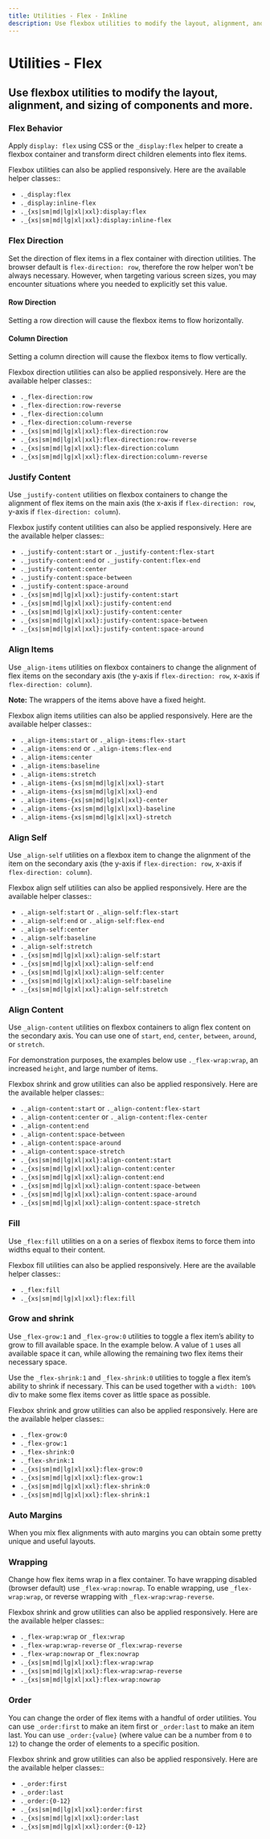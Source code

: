 ```yaml
---
title: Utilities - Flex - Inkline
description: Use flexbox utilities to modify the layout, alignment, and sizing of components and more. 
---
```


<script setup>
import {
    FlexAlignContentExample,
    FlexAlignItemsExample,
    FlexAlignSelfExample,
    FlexDirectionColumnExample,
    FlexDirectionRowExample,
    FlexFillExample,
    FlexGrowExample,
    FlexShrinkExample,
    FlexWrapExample,
    FlexExample,
    FlexInlineFlexExample,
    FlexJustifyContentExample,
    FlexMarginAutoExample,
    FlexOrderExample
} from '@inkline/inkline/stories/utilities/flex/index.mjs';
import { default as FlexAlignContentExampleHTML } from '@inkline/inkline/stories/utilities/flex/align-content.html?raw';
import { default as FlexAlignItemsExampleHTML } from '@inkline/inkline/stories/utilities/flex/align-items.html?raw';
import { default as FlexAlignSelfExampleHTML } from '@inkline/inkline/stories/utilities/flex/align-self.html?raw';
import { default as FlexDirectionColumnExampleHTML } from '@inkline/inkline/stories/utilities/flex/flex-direction-column.html?raw';
import { default as FlexDirectionRowExampleHTML } from '@inkline/inkline/stories/utilities/flex/flex-direction-row.html?raw';
import { default as FlexFillExampleHTML } from '@inkline/inkline/stories/utilities/flex/flex-fill.html?raw';
import { default as FlexGrowExampleHTML } from '@inkline/inkline/stories/utilities/flex/flex-grow.html?raw';
import { default as FlexShrinkExampleHTML } from '@inkline/inkline/stories/utilities/flex/flex-shrink.html?raw';
import { default as FlexWrapExampleHTML } from '@inkline/inkline/stories/utilities/flex/flex-wrap.html?raw';
import { default as FlexExampleHTML } from '@inkline/inkline/stories/utilities/flex/flex.html?raw';
import { default as FlexInlineFlexExampleHTML } from '@inkline/inkline/stories/utilities/flex/inline-flex.html?raw';
import { default as FlexJustifyContentExampleHTML } from '@inkline/inkline/stories/utilities/flex/justify-content.html?raw';
import { default as FlexMarginAutoExampleHTML } from '@inkline/inkline/stories/utilities/flex/margin-auto.html?raw';
import { default as FlexOrderExampleHTML } from '@inkline/inkline/stories/utilities/flex/order.html?raw';
</script>

# Utilities - Flex

## Use flexbox utilities to modify the layout, alignment, and sizing of components and more. 

### Flex Behavior
Apply `display: flex` using CSS or the `_display:flex` helper to create a flexbox container and transform direct children elements into flex items. 

<example type="flex" :component="FlexExample" :html="FlexExampleHTML"></example>

<example type="flex" :component="FlexInlineFlexExample" :html="FlexInlineFlexExampleHTML"></example>

Flexbox utilities can also be applied responsively. Here are the available helper classes::

- `._display:flex`
- `._display:inline-flex`
- `._{xs|sm|md|lg|xl|xxl}:display:flex`
- `._{xs|sm|md|lg|xl|xxl}:display:inline-flex`

### Flex Direction
Set the direction of flex items in a flex container with direction utilities. The browser default is `flex-direction: row`, therefore the row helper won't be always necessary. However, when targeting various screen sizes, you may encounter situations where you needed to explicitly set this value.

#### Row Direction
Setting a row direction will cause the flexbox items to flow horizontally.

<example type="flex" :component="FlexDirectionRowExample" :html="FlexDirectionRowExampleHTML"></example>

#### Column Direction
Setting a column direction will cause the flexbox items to flow vertically.

<example type="flex" :component="FlexDirectionColumnExample" :html="FlexDirectionColumnExampleHTML"></example>

Flexbox direction utilities can also be applied responsively. Here are the available helper classes::

- `._flex-direction:row`
- `._flex-direction:row-reverse`
- `._flex-direction:column`
- `._flex-direction:column-reverse`
- `._{xs|sm|md|lg|xl|xxl}:flex-direction:row`
- `._{xs|sm|md|lg|xl|xxl}:flex-direction:row-reverse`
- `._{xs|sm|md|lg|xl|xxl}:flex-direction:column`
- `._{xs|sm|md|lg|xl|xxl}:flex-direction:column-reverse`

### Justify Content
Use `_justify-content` utilities on flexbox containers to change the alignment of flex items on the main axis (the x-axis if `flex-direction: row`, y-axis if `flex-direction: column`).

<example type="flex" :component="FlexJustifyContentExample" :html="FlexJustifyContentExampleHTML"></example>

Flexbox justify content utilities can also be applied responsively. Here are the available helper classes::

- `._justify-content:start` or `._justify-content:flex-start`
- `._justify-content:end` or `._justify-content:flex-end`
- `._justify-content:center`
- `._justify-content:space-between`
- `._justify-content:space-around`
- `._{xs|sm|md|lg|xl|xxl}:justify-content:start`
- `._{xs|sm|md|lg|xl|xxl}:justify-content:end`
- `._{xs|sm|md|lg|xl|xxl}:justify-content:center`
- `._{xs|sm|md|lg|xl|xxl}:justify-content:space-between`
- `._{xs|sm|md|lg|xl|xxl}:justify-content:space-around`

### Align Items
Use `_align-items` utilities on flexbox containers to change the alignment of flex items on the secondary axis (the y-axis if `flex-direction: row`, x-axis if `flex-direction: column`). 

<example type="flex" :component="FlexAlignItemsExample" :html="FlexAlignItemsExampleHTML"></example>

**Note:** The wrappers of the items above have a fixed height.

Flexbox align items utilities can also be applied responsively. Here are the available helper classes::

- `._align-items:start` or `._align-items:flex-start`
- `._align-items:end` or `._align-items:flex-end`
- `._align-items:center`
- `._align-items:baseline`
- `._align-items:stretch`
- `._align-items-{xs|sm|md|lg|xl|xxl}-start`
- `._align-items-{xs|sm|md|lg|xl|xxl}-end`
- `._align-items-{xs|sm|md|lg|xl|xxl}-center`
- `._align-items-{xs|sm|md|lg|xl|xxl}-baseline`
- `._align-items-{xs|sm|md|lg|xl|xxl}-stretch`

### Align Self
Use `_align-self` utilities on a flexbox item to change the alignment of the item on the secondary axis (the y-axis if `flex-direction: row`, x-axis if `flex-direction: column`).

<example type="flex -tall" :component="FlexAlignSelfExample" :html="FlexAlignSelfExampleHTML"></example>

Flexbox align self utilities can also be applied responsively. Here are the available helper classes::

- `._align-self:start` or `._align-self:flex-start`
- `._align-self:end` or `._align-self:flex-end`
- `._align-self:center`
- `._align-self:baseline`
- `._align-self:stretch`
- `._{xs|sm|md|lg|xl|xxl}:align-self:start`
- `._{xs|sm|md|lg|xl|xxl}:align-self:end`
- `._{xs|sm|md|lg|xl|xxl}:align-self:center`
- `._{xs|sm|md|lg|xl|xxl}:align-self:baseline`
- `._{xs|sm|md|lg|xl|xxl}:align-self:stretch`


### Align Content
Use `_align-content` utilities on flexbox containers to align flex content on the secondary axis. You can use one of `start`, `end`, `center`, `between`, `around`, or `stretch`.

For demonstration purposes, the examples below use `._flex-wrap:wrap`, an increased `height`, and large number of items.

<example type="flex -tall" :component="FlexAlignContentExample" :html="FlexAlignContentExampleHTML"></example>

Flexbox shrink and grow utilities can also be applied responsively. Here are the available helper classes::

- `._align-content:start` or `._align-content:flex-start`
- `._align-content:center` or `._align-content:flex-center`
- `._align-content:end`
- `._align-content:space-between`
- `._align-content:space-around`
- `._align-content:space-stretch`
- `._{xs|sm|md|lg|xl|xxl}:align-content:start`
- `._{xs|sm|md|lg|xl|xxl}:align-content:center`
- `._{xs|sm|md|lg|xl|xxl}:align-content:end`
- `._{xs|sm|md|lg|xl|xxl}:align-content:space-between`
- `._{xs|sm|md|lg|xl|xxl}:align-content:space-around`
- `._{xs|sm|md|lg|xl|xxl}:align-content:space-stretch`

### Fill
Use `_flex:fill` utilities on a on a series of flexbox items to force them into widths equal to their content.

<example type="flex" :component="FlexFillExample" :html="FlexFillExampleHTML"></example>

Flexbox fill utilities can also be applied responsively. Here are the available helper classes::

- `._flex:fill`
- `._{xs|sm|md|lg|xl|xxl}:flex:fill`

### Grow and shrink
Use `_flex-grow:1` and `_flex-grow:0` utilities to toggle a flex item’s ability to grow to fill available space. In the example below. A value of `1` uses all available space it can, while allowing the remaining two flex items their necessary space.

<example type="flex" :component="FlexGrowExample" :html="FlexGrowExampleHTML"></example>

Use the `_flex-shrink:1` and `_flex-shrink:0` utilities to toggle a flex item’s ability to shrink if necessary. This can be used together with a `width: 100%` div to make some flex items cover as little space as possible.

<example type="flex" :component="FlexShrinkExample" :html="FlexShrinkExampleHTML"></example>

Flexbox shrink and grow utilities can also be applied responsively. Here are the available helper classes::

- `._flex-grow:0`
- `._flex-grow:1`
- `._flex-shrink:0`
- `._flex-shrink:1`
- `._{xs|sm|md|lg|xl|xxl}:flex-grow:0`
- `._{xs|sm|md|lg|xl|xxl}:flex-grow:1`
- `._{xs|sm|md|lg|xl|xxl}:flex-shrink:0`
- `._{xs|sm|md|lg|xl|xxl}:flex-shrink:1`

### Auto Margins
When you mix flex alignments with auto margins you can obtain some pretty unique and useful layouts.

<example type="flex" :component="FlexMarginAutoExample" :html="FlexMarginAutoExampleHTML"></example>

### Wrapping
Change how flex items wrap in a flex container. To have wrapping disabled (browser default) use `_flex-wrap:nowrap`. To enable wrapping, use `_flex-wrap:wrap`, or reverse wrapping with `_flex-wrap:wrap-reverse`.

<example type="flex" :component="FlexWrapExample" :html="FlexWrapExampleHTML"></example>

Flexbox shrink and grow utilities can also be applied responsively. Here are the available helper classes::

- `._flex-wrap:wrap` or `_flex:wrap`
- `._flex-wrap:wrap-reverse` or `_flex:wrap-reverse`
- `._flex-wrap:nowrap` or `_flex:nowrap`
- `._{xs|sm|md|lg|xl|xxl}:flex-wrap:wrap`
- `._{xs|sm|md|lg|xl|xxl}:flex-wrap:wrap-reverse`
- `._{xs|sm|md|lg|xl|xxl}:flex-wrap:nowrap`

### Order
You can change the order of flex items with a handful of order utilities. You can use `_order:first` to make an item first or `_order:last` to make an item last. You can use `_order:{value}` (where value can be a number from `0` to `12`) to change the order of elements to a specific position.

<example type="flex" :component="FlexOrderExample" :html="FlexOrderExampleHTML"></example>

Flexbox shrink and grow utilities can also be applied responsively. Here are the available helper classes::

- `._order:first`
- `._order:last`
- `._order:{0-12}`
- `._{xs|sm|md|lg|xl|xxl}:order:first`
- `._{xs|sm|md|lg|xl|xxl}:order:last`
- `._{xs|sm|md|lg|xl|xxl}:order:{0-12}`
